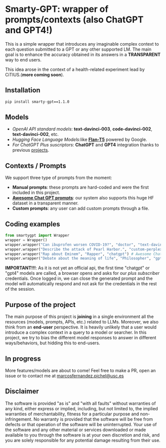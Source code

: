 # Smarty-GPT: wrapper of prompts/contexts (also ChatGPT and GPT4!)

This is a simple wrapper that introduces any imaginable complex context to each question submitted to a GPT or any other supported LM. The main goal is to enhance the accuracy obtained in its answers in a **TRANSPARENT** way to end users. 

This idea arose in the context of a health-related experiment lead by CiTIUS.(**more coming soon**).

## Installation 

```bash
pip install smarty-gpt==1.1.0
```

## Models

- *OpenAI API standard models*: **text-davinci-003**, **code-davinci-002**, **text-davinci-002**, etc.
- *Hugging Face Language Models*:like [**Flan-T5**](https://huggingface.co/google/flan-t5-small) powered by Google.
- *For ChatGPT Plus suscriptors*: **ChatGPT** and **GPT4** integration thanks to previous [projects](https://github.com/mmabrouk/chatgpt-wrapper).

## Contexts / Prompts

We support three type of prompts from the moment:

- **Manual prompts**: these prompts are hard-coded and were the first included in this project.
- [**Awesome Chat GPT prompts**](https://github.com/f/awesome-chatgpt-prompts): our system also supports this huge HF dataset in a transparent manner.
- **Custom prompts**: any user can add custom prompts through a file.

## Coding examples

```python
from smartygpt import Wrapper
wrapper = Wrapper()
wrapper.wrapper("Can ibuprofen worsen COVID-19?", "doctor", "text-davinci-003", "INSERT-YOUR-OPENAI-KEY-HERE") # manual prompt
wrapper.wrapper("Describe the attack of Pearl Harbor.", "custom-perplexity", "flant5") # custom prompt
wrapper.wrapper("Rap about Eminem", "Rapper", "chatgpt") # Awesome Chat GPT prompts 
wrapper.wrapper("Debate about the meaning of life", "Philosopher", "gpt4") # Awesome Chat GPT prompts 
```
**IMPORTANT!!!**: As it is not yet an official api, the first time "chatgpt" or "gpt4" models are called, a browser opens and asks for our *plus subscriber* credentials. Once logged in, we can close the generated prompt and the model will automatically respond and not ask for the credentials in the rest of the session.

## Purpose of the project

The main purpose of this project is **joining** in a single environment all the resources (models, prompts, APIs, etc.) related to LLMs. Moreover, we also think from an **end-user** perspective. It is heavily unlikely that a user would introduce a complex context in a query to a model or searcher. In this project, we try to bias the different model responses to answer in different ways/behaviors, but hidding this to end-users.

## In progress

More features/models are about to come! Feel free to make a PR, open an issue or to contact me at marcosfernandez.pichel@usc.es

## Disclaimer 

The software is provided "as is" and "with all faults" without warranties of any kind, either express or implied, including, but not limited to, the implied warranties of merchantability, fitness for a particular purpose and non-infringement. No warranty is provided that the software will be free from defects or that operation of the software will be uninterrupted. Your use of the software and any other material or services downloaded or made available to you through the software is at your own discretion and risk, and you are solely responsible for any potential damage resulting from their use.
